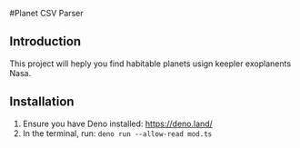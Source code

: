 #Planet CSV Parser

## Introduction

This project will heply you find habitable planets usign keepler exoplanents Nasa.


## Installation

1. Ensure you have Deno installed: https://deno.land/
2. In the terminal, run: `deno run --allow-read mod.ts`

